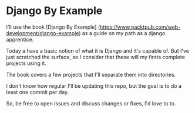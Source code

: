 # Django By Example
I'll use the book [Django By Example] (https://www.packtpub.com/web-development/django-example) as a guide on my path as a django apprentice.

Today a have a basic notion of what it is Django and it's capable of. But I've just scratched the surface, so I consider that these will my firsts complete projects using it.

The book covers a few projects that I'll separate them into directories.

I don't know how regular I'll be updating this repo, but the goal is to do a least one commit per day.

So, be free to open issues and discuss changes or fixes, I'd love to to.